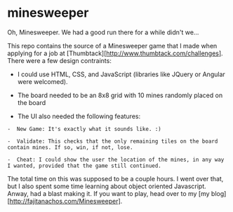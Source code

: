 minesweeper
===========

Oh, Minesweeper. We had a good run there for a while didn't we...

This repo contains the source of a Minesweeper game that I made when applying for a job at [Thumbtack][http://www.thumbtack.com/challenges]. There were a few design contraints:

  *  I could use HTML, CSS, and JavaScript (libraries like JQuery or Angular were welcomed). 

  *  The board needed to be an 8x8 grid with 10 mines randomly placed on the board

  *  The UI also needed the following features:

    -  New Game: It's exactly what it sounds like. :) 

    -  Validate: This checks that the only remaining tiles on the board contain mines. If so, win, if not, lose. 

    -  Cheat: I could show the user the location of the mines, in any way I wanted, provided that the game still continued. 


The total time on this was supposed to be a couple hours. I went over that, but I also spent some time learning about object oriented Javascript. Anway, had a blast making it. If you want to play, head over to my [my blog][http://fajitanachos.com/Minesweeper].


